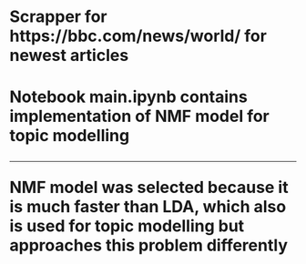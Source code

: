 <h1> Scrapper for https://bbc.com/news/world/ for newest articles <h1>

Notebook main.ipynb contains implementation of NMF model for topic modelling

<hr>

NMF model was selected because it is much faster than LDA, which also is used for topic modelling but approaches this problem differently